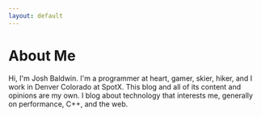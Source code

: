```yaml
---
layout: default
---
```


# About Me

Hi, I'm Josh Baldwin.  I'm a programmer at heart, gamer, skier, hiker, and I work in Denver Colorado at SpotX.  This blog and all of its content and opinions are my own.  I blog about technology that interests me, generally on performance, C++, and the web.
